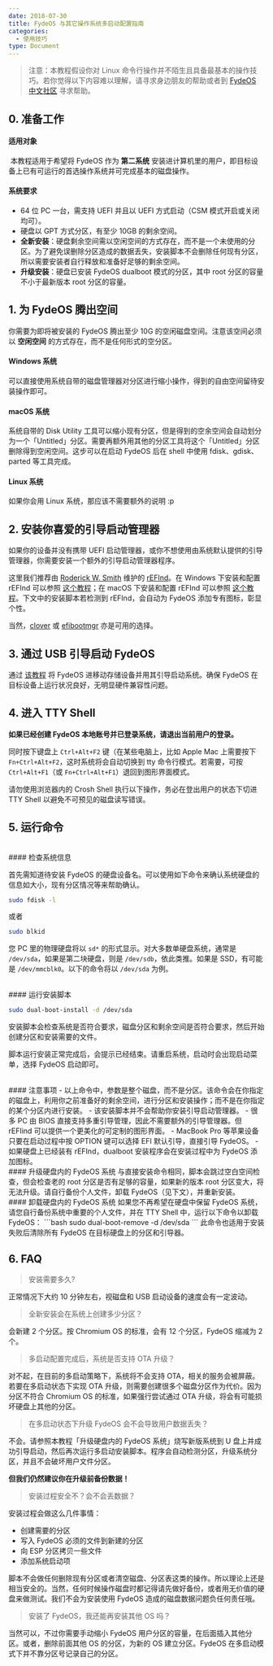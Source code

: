 ```yaml
---
date: 2018-07-30
title: FydeOS 与其它操作系统多启动配置指南
categories:
  - 使用技巧
type: Document
---
```


> 注意：本教程假设你对 Linux 命令行操作并不陌生且具备最基本的操作技巧。若你觉得以下内容难以理解，请寻求身边朋友的帮助或者到 [FydeOS 中文社区](https://fydeos.com/community) 寻求帮助。


## 0. 准备工作
#### 适用对象

 本教程适用于希望将 FydeOS 作为 **第二系统** 安装进计算机里的用户，即目标设备上已有可运行的首选操作系统并可完成基本的磁盘操作。

#### 系统要求

 - 64 位 PC 一台，需支持 UEFI 并且以 UEFI 方式启动（CSM 模式开启或关闭均可）。
 - 硬盘以 GPT 方式分区，有至少 10GB 的剩余空间。
 - **全新安装**：硬盘剩余空间需以空闲空间的方式存在，而不是一个未使用的分区。为了避免误删除分区造成的数据丢失，安装脚本不会删除任何现有分区，所以需要安装者自行释放和准备好足够的剩余空间。
 - **升级安装**：硬盘已安装 FydeOS dualboot 模式的分区，其中 root 分区的容量不小于最新版本 root 分区的容量。


## 1. 为 FydeOS 腾出空间

你需要为即将被安装的 FydeOS 腾出至少 10G 的空闲磁盘空间。注意该空间必须以 **空闲空间** 的方式存在，而不是任何形式的空分区。

#### Windows 系统
可以直接使用系统自带的磁盘管理器对分区进行缩小操作，得到的自由空间留待安装操作即可。

#### macOS 系统
系统自带的 Disk Utility 工具可以缩小现有分区，但是得到的空余空间会自动划分为一个「Untitled」分区。需要再额外用其他的分区工具将这个「Untitled」分区删除得到空闲空间。这步可以在启动 FydeOS 后在 shell 中使用 fdisk、gdisk、parted 等工具完成。

#### Linux 系统
如果你会用 Linux 系统，那应该不需要额外的说明 :p


## 2. 安装你喜爱的引导启动管理器

如果你的设备并没有携带 UEFI 启动管理器，或你不想使用由系统默认提供的引导管理器，你需要安装一个额外的引导启动管理器程序。

这里我们推荐由 [Roderick W. Smith](mailto:rodsmith@rodsbooks.com) 维护的 [rEFInd](http://www.rodsbooks.com/refind/)。在 Windows 下安装和配置 rEFInd 可以参照 [这个教程](https://blog.csdn.net/windking21/article/details/50402933)；在 macOS 下安装和配置 rEFInd 可以参照 [这个教程](https://blog.csdn.net/xiaoshaxs/article/details/52016628)。下文中的安装脚本若检测到 rEFInd，会自动为 FydeOS 添加专有图标，彰显个性。

当然，[clover](https://sourceforge.net/projects/cloverefiboot/) 或 [efibootmgr](https://github.com/rhboot/efibootmgr) 亦是可用的选择。


## 3. 通过 USB 引导启动 FydeOS

通过 [该教程](https://fydeos.com/instructions-pc/) 将 FydeOS 进移动存储设备并用其引导启动系统。确保 FydeOS 在目标设备上运行状况良好，无明显硬件兼容性问题。


## 4. 进入 TTY Shell

**如果已经创建 FydeOS 本地账号并已登录系统，请退出当前用户的登录。**

同时按下键盘上 `Ctrl+Alt+F2` 键（在某些电脑上，比如 Apple Mac 上需要按下 `Fn+Ctrl+Alt+F2`，这时系统将会自动切换到 tty 命令行模式。若需要，可按 `Ctrl+Alt+F1`（或 `Fn+Ctrl+Alt+F1`）退回到图形界面模式。

请勿使用浏览器内的 Crosh Shell 执行以下操作，务必在登出用户的状态下切进 TTY Shell 以避免不可预见的磁盘读写错误。


## 5. 运行命令

<br>
#### 检查系统信息

首先需知道待安装 FydeOS 的硬盘设备名。可以使用如下命令来确认系统硬盘的信息如大小，现有分区情况等来帮助确认。

```bash
sudo fdisk -l
```
或者
```bash
sudo blkid
```
您 PC 里的物理硬盘将以 `sd*` 的形式显示。对大多数单硬盘系统，通常是 `/dev/sda`，如果是第二块硬盘，则是 `/dev/sdb`，依此类推。如果是 SSD，有可能是 `/dev/mmcblk0`。以下的命令将以 `/dev/sda` 为例。

<br>
#### 运行安装脚本

```bash
sudo dual-boot-install -d /dev/sda
```
安装脚本会检查系统是否符合要求，磁盘分区和剩余空间是否符合要求，然后开始创建分区和安装需要的文件。

脚本运行安装正常完成后，会提示已经结束。请重启系统，启动时会出现启动菜单，选择 FydeOS 启动即可。


<br>
#### 注意事项
 - 以上命令中，参数是整个磁盘，而不是分区。该命令会在你指定的磁盘上，利用你之前准备好的剩余空间，进行分区和安装操作；而不是在你指定的某个分区内进行安装。
 - 该安装脚本并不会帮助你安装引导启动管理器。
 - 很多 PC 由 BIOS 直接支持多重引导管理，因此不需要额外的引导管理器。但 rEFIind 可以提供一个更美化的可定制的图形界面。
 - MacBook Pro 等苹果设备只要在启动过程中按 OPTION 键可以选择 EFI 默认引导，直接引导 FydeOS。
 - 如果硬盘上已经装有 rEFInd，dualboot 安装程序会在安装过程中为 FydeOS 添加图标。

<br>
#### 升级硬盘内的 FydeOS 系统
与直接安装命令相同，脚本会跳过空白空间检查，但会检查老的 root 分区是否有足够的容量，如果新的版本 root 分区变大，将无法升级。请自行备份个人文件，卸载 FydeOS（见下文），并重新安装。


<br>
#### 卸载硬盘内的 FydeOS 系统
如果您不再希望在硬盘中保留 FydeOS 系统，请您自行备份系统中重要的个人文件，并在 TTY Shell 中，运行以下命令以卸载 FydeOS：
```bash
sudo dual-boot-remove -d /dev/sda
```
此命令也适用于安装失败后清除所有 FydeOS 在目标硬盘上的分区和引导器。


## 6. FAQ

> 安装需要多久?

正常情况下大约 10 分钟左右，视磁盘和 USB 启动设备的速度会有一定波动。


>全新安装会在系统上创建多少分区？

会新建 2 个分区。按 Chromium OS 的标准，会有 12 个分区，FydeOS 缩减为 2 个。


>多启动配置完成后，系统是否支持 OTA 升级？

对不起，在目前的多启动策略下，系统将不会支持 OTA，相关的服务会被屏蔽。若要在多启动状态下实现 OTA 升级，则需要创建很多个磁盘分区作为代价。因为分区不符合 Chromium OS 的标准，如果强行尝试通过 OTA 升级，将会有可能损坏硬盘上其他的分区。


>在多启动状态下升级 FydeOS 会不会导致用户数据丢失？

不会。请参照本教程「升级硬盘内的 FydeOS 系统」烧写新版系统到 U 盘上并成功引导启动，然后再次运行多启动安装脚本。程序会自动检测分区，升级系统分区，并且不会破坏用户文件分区。

**但我们仍然建议你在升级前备份数据！**



>安装过程安全不？会不会丢数据？

安装过程会做这么几件事情：
 - 创建需要的分区
 - 写入 FydeOS 必须的文件到新建的分区
 - 向 ESP 分区拷贝一些文件
 - 添加系统启动项

脚本不会做任何删除现有分区或者清空磁盘、分区表这类的操作。所以理论上还是相当安全的。当然，任何时候操作磁盘时都记得请先做好备份，或者用无价值的硬盘来做测试。我们不会为安装使用 FydeOS 造成的磁盘数据问题负任何责任哦。



>安装了 FydeOS，我还能再安装其他 OS 吗？

当然可以，不过你需要手动缩小 FydeOS 用户分区的容量，在后面插入其他分区。或者，删除前面其他 OS 的分区，为新的 OS 建立分区。FydeOS 在多启动模式下并不靠分区号记录自己的分区。